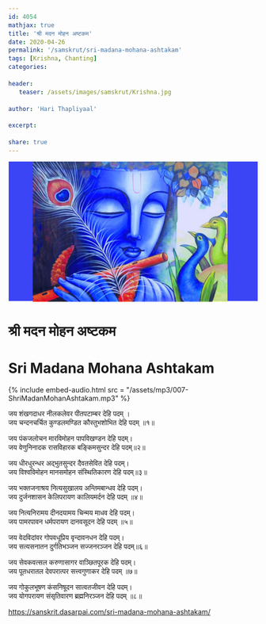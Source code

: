 ```yaml
---    
id: 4054    
mathjax: true    
title: 'श्री मदन मोहन अष्टकम'    
date: 2020-04-26    
permalink: '/samskrut/sri-madana-mohana-ashtakam'    
tags: [Krishna, Chanting]    
categories:    
    
header:    
   teaser: /assets/images/samskrut/Krishna.jpg    
    
author: 'Hari Thapliyaal'    
    
excerpt:    
    
share: true    
---    
```

    
![](/assets/images/samskrut/Krishna.jpg)    
    
# श्री मदन मोहन अष्टकम    
# Sri Madana Mohana Ashtakam    
    
{% include embed-audio.html src = "/assets/mp3/007-ShriMadanMohanAshtakam.mp3" %}     
    
    
    
जय शंखगदाधर नीलकलेवर पीतपटाम्बर देहि पदम् ।    
जय चन्दनचर्चित कुण्डलमण्डित कौस्तुभशोभित देहि पदम् ॥१॥    
    
जय पंकजलोचन मारविमोहन पापविखण्डन देहि पदम्।    
जय वेणुनिनादक रासविहारक बङ्किमसुन्दर देहि पदम्॥२॥    
    
जय धीरधुरन्धर  अद्भुतसुन्दर दैवतसेवित देहि पदम्।    
जय विश्वविमोहन मानसमोहन संस्थितिकारण देहि पदम्॥३॥    
    
जय भक्तजनाश्रय नित्यसुखालय अन्तिमबान्धव देहि पदम्।    
जय दुर्जनशासन केलिपरायण कालियमर्दन देहि पदम् ॥४॥    
    
जय नित्यनिरामय दीनदयामय चिन्मय माधव देहि पदम्।    
जय पामरपावन धर्मपरायण दानवसूदन देहि पदम् ॥५॥    
    
जय वेदविदांवर गोपवधूप्रिय वृन्दावनधन देहि पदम्।    
जय सत्यसनातन दुर्गतिभञ्जन सज्जनरञ्जन देहि पदम्॥६॥    
    
जय सेवकवत्सल करुणासागर वाञ्छितपूरक देहि पदम्।    
जय पूतधरातल देवपरात्पर सत्त्वगुणाकर देहि पदम् ॥७॥    
    
जय गोकुलभूषण कंसनिषूदन सात्वतजीवन देहि पदम्।    
जय योगपरायण संसृतिवारण ब्रह्मनिरञ्जन देहि पदम् ॥८॥    
    
https://sanskrit.dasarpai.com/sri-madana-mohana-ashtakam/